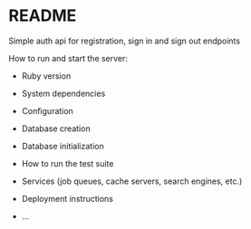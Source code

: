 # README

Simple auth api for registration, sign in and sign out endpoints

How to run and start the server:

* Ruby version

* System dependencies

* Configuration

* Database creation

* Database initialization

* How to run the test suite

* Services (job queues, cache servers, search engines, etc.)

* Deployment instructions

* ...
